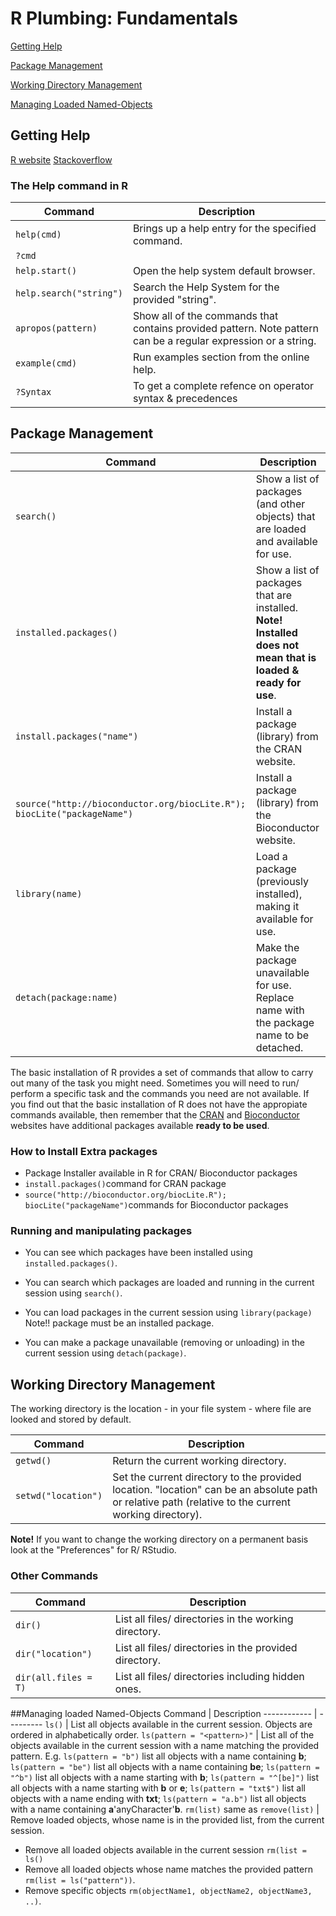 # R Plumbing: Fundamentals

[Getting Help](#help)

[Package Management](#package)

[Working Directory Management](#wd)

[Managing Loaded Named-Objects](#loadedObjects)

## <a id="help">Getting Help</a>

[R website](http://cran.r-project.org/)
[Stackoverflow](http://stackoverflow.com/)
### The Help command in R

Command | Description
------------ | ---------
`help(cmd)` | Brings up a help entry for the specified command.
`?cmd` | 
`help.start()` | Open the help system default browser.
`help.search("string")` | Search the Help System for the provided "string". 
`apropos(pattern)` | Show all of the commands that contains provided pattern. Note pattern can be a regular expression or a string.
`example(cmd)` | Run examples section from the online help.
`?Syntax` | To get a complete refence on operator syntax & precedences

## <a id="package">Package Management</a>
Command | Description
------------ | --------
`search()` | Show a list of packages (and other objects) that are loaded and available for use.
`installed.packages()` | Show a list of packages that are installed. __Note! Installed does not mean that is loaded & ready for use__.
`install.packages("name")` | Install a package (library) from the CRAN website.
`source("http://bioconductor.org/biocLite.R"); biocLite("packageName")` | Install a package (library) from the Bioconductor website.
`library(name)` | Load a package (previously installed), making it available for use. 
`detach(package:name)` | Make the package unavailable for use. Replace name with the package name to be detached.

The basic installation of R provides a set of commands that allow to carry out many of the task you might need. Sometimes you will need to run/ perform a specific task and the commands you need are not available. If you find out that the basic installation of R does not have the appropiate commands available, then remember that the [CRAN](http://cran.r-project.org/web/packages/available_packages_by_name.html) and [Bioconductor](http://bioconductor.org/) websites have additional packages available __ready to be used__.

### How to Install Extra packages
* Package Installer available in R for CRAN/ Bioconductor packages
* `install.packages()`command for CRAN package
* `source("http://bioconductor.org/biocLite.R"); biocLite("packageName")`commands for Bioconductor packages

### Running and manipulating packages
* You can see which packages have been installed using `installed.packages()`.

* You can search which packages are loaded and running in the current session using `search()`.

* You can load packages in the current session using `library(package)` Note!! package must be an installed package.

* You can make a package unavailable (removing or unloading) in the current session using `detach(package)`.

## <a id="wd">Working Directory Management</a>
The working directory is the location - in your file system - where file are looked and stored by default.

Command | Description
------------|--------------
`getwd()` | Return the current working directory.
`setwd("location")` | Set the current directory to the provided location. "location" can be an absolute path or relative path (relative to the current working directory).

__Note!__ If you want to change the working directory on a permanent basis look at the "Preferences" for R/ RStudio.

### Other Commands
Command | Description
------------ | ---------
`dir()` | List all files/ directories in the working directory.
`dir("location")` | List all files/ directories in the provided directory.
`dir(all.files = T)` | List all files/ directories including hidden ones.

##<a id="loadedObjects">Managing loaded Named-Objects</a>
Command | Description
------------ | ---------
`ls()` | List all objects available in the current session. Objects are ordered in alphabetically order.
`ls(pattern = "<pattern>)"` | List all of the objects available in the current session with a name matching the provided pattern. E.g. `ls(pattern = "b")` list all objects with a name containing __b__; `ls(pattern = "be")` list all objects with a name containing __be__; `ls(pattern = "^b")` list all objects with a name starting with __b__; `ls(pattern = "^[be]")` list all objects with a name starting with __b__ or __e__; `ls(pattern = "txt$")` list all objects with a name ending with __txt__; `ls(pattern = "a.b")` list all objects with a name containing   __a__'anyCharacter'__b__.
`rm(list)` same as `remove(list)` | Remove loaded objects, whose name is in the provided list, from the current session.

* Remove all loaded objects available in the current session `rm(list = ls()`
* Remove all loaded objects whose name matches the provided pattern `rm(list = ls("pattern"))`.
* Remove specific objects `rm(objectName1, objectName2, objectName3, ..)`.

